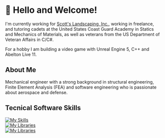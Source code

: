 # 👋 Hello and Welcome!

I'm currently working for [Scott's Landscaping, Inc.](https://github.com/cbowman422/scottslandscaping), working in freelance, and tutoring cadets at the United States Coast Guard Academy in Statics and Mechanics of Materials, as well as veterans from the US Department of Veteran Affairs in C/C#.

For a hobby I am building a video game with Unreal Engine 5, C++ and Abelton Live 11.

## About Me

Mechanical engineer with a strong background in structural engineering, Finite Element Analysis (FEA) and software engineering who is passionate about aerospace and defense.

## Tecnical Software Skills 

[![My Skills](https://skillicons.dev/icons?i=js,py,java,c,cs,cpp,php,html,css,wordpress,webflow)](https://skillicons.dev) <br />
[![My Libraries](https://skillicons.dev/icons?i=react,next,express,django,flask,figma)](https://skillicons.dev) <br />
[![My Libraries](https://skillicons.dev/icons?i=aws,postgres,mongodb)](https://skillicons.dev) <br />



<!--
## Github Stats
<p>&nbsp;<img align="center" src="https://github-readme-stats.vercel.app/api?username=cbowman422&show_icons=true&theme=dark&title_color=bdbdbd&text_color=bdbdbd&locale=en" alt="cbowman422" /></p>
-->

